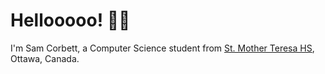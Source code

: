 <h1>Hellooooo! 👋😊</h1>
<p>I'm Sam Corbett, a Computer Science student from <a href="http://mths.ca">St. Mother Teresa HS</a>, Ottawa, Canada.</p>
